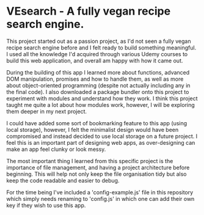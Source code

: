 # VEsearch - A fully vegan recipe search engine.

This project started out as a passion project, as I'd not seen a fully vegan recipe search engine before and I felt ready to build something meaningful. I used all the knowledge I'd acquired through various Udemy courses to build this web application, and overall am happy with how it came out.

During the building of this app I learned more about functions, advanced DOM manipulation, promises and how to handle them, as well as more about object-oriented programming (despite not actually including any in the final code). I also downloaded a package bundler onto this project to experiment with modules and understand how they work. I think this project taught me quite a lot about how modules work, however, I will be exploring them deeper in my next project.

I could have added some sort of bookmarking feature to this app (using local storage), however, I felt the minimalist design would have been compromised and instead decided to use local storage on a future project. I feel this is an important part of designing web apps, as over-designing can make an app feel clunky or look messy.

The most important thing I learned from this specific project is the importance of file management, and having a project architecture before beginning. This will help not only keep the file organisation tidy but also keep the code readable and easier to debug.

For the time being I've included a 'config-example.js' file in this repository which simply needs renaming to 'config.js' in which one can add their own key if they wish to use this app.
